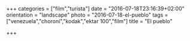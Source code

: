 +++
categories = ["film","turista"]
date = "2016-07-18T23:16:39+02:00"
orientation = "landscape"
photo = "2016-07-18-el-pueblo"
tags = ["venezuela","choroní","kodak","ektar 100","film"]
title = "El pueblo"

+++

